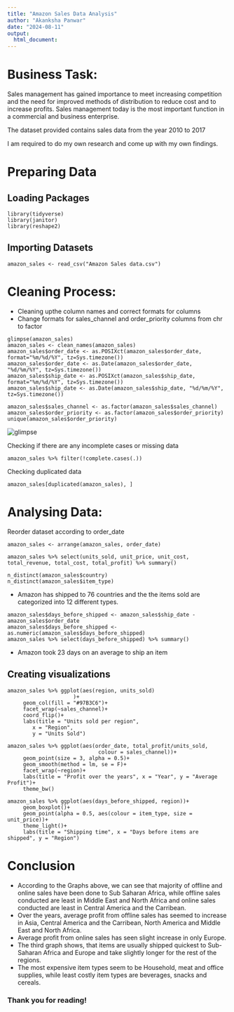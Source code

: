 ```yaml
---
title: "Amazon Sales Data Analysis"
author: "Akanksha Panwar"
date: "2024-08-11"
output:
  html_document:
---
```


# Business Task:

Sales management has gained importance to meet increasing competition and the
need for improved methods of distribution to reduce cost and to increase profits. Sales
management today is the most important function in a commercial and business
enterprise.

The dataset provided contains sales data from the year 2010 to 2017

I am required to do my own research and come up with my own findings.

# Preparing Data

## Loading Packages
```{r}
library(tidyverse)
library(janitor)
library(reshape2)
```

## Importing Datasets
```{r}
amazon_sales <- read_csv("Amazon Sales data.csv")
```

# Cleaning Process:

- Cleaning upthe column names and correct formats for columns
- Change formats for sales_channel and order_priority columns from chr to factor
```{r}
glimpse(amazon_sales)
amazon_sales <- clean_names(amazon_sales)
amazon_sales$order_date <- as.POSIXct(amazon_sales$order_date, format="%m/%d/%Y", tz=Sys.timezone())
amazon_sales$order_date <- as.Date(amazon_sales$order_date, "%d/%m/%Y", tz=Sys.timezone())
amazon_sales$ship_date <- as.POSIXct(amazon_sales$ship_date, format="%m/%d/%Y", tz=Sys.timezone())
amazon_sales$ship_date <- as.Date(amazon_sales$ship_date, "%d/%m/%Y", tz=Sys.timezone())

amazon_sales$sales_channel <- as.factor(amazon_sales$sales_channel)
amazon_sales$order_priority <- as.factor(amazon_sales$order_priority)
unique(amazon_sales$order_priority)
```
![glimpse](https://github.com/user-attachments/assets/06be16fc-64d4-4326-ad5d-fd12e1a48f8d)

Checking if there are any incomplete cases or missing data
```{r}
amazon_sales %>% filter(!complete.cases(.))
```

Checking duplicated data 
```{r}
amazon_sales[duplicated(amazon_sales), ]
```

# Analysing Data:

Reorder dataset according to order_date
```{r}
amazon_sales <- arrange(amazon_sales, order_date)
```

```{r}
amazon_sales %>% select(units_sold, unit_price, unit_cost, total_revenue, total_cost, total_profit) %>% summary()

n_distinct(amazon_sales$country)
n_distinct(amazon_sales$item_type)
```

- Amazon has shipped to 76 countries and the the items sold are categorized into 12 different types.

```{r}
amazon_sales$days_before_shipped <- amazon_sales$ship_date - amazon_sales$order_date
amazon_sales$days_before_shipped <- as.numeric(amazon_sales$days_before_shipped)
amazon_sales %>% select(days_before_shipped) %>% summary()
```
- Amazon took 23 days on an average to ship an item

## Creating visualizations

```{r}
amazon_sales %>% ggplot(aes(region, units_sold)
                     )+
     geom_col(fill = "#97B3C6")+
     facet_wrap(~sales_channel)+
     coord_flip()+
     labs(title = "Units sold per region",
        x = "Region",
        y = "Units Sold")
```
```{r}
amazon_sales %>% ggplot(aes(order_date, total_profit/units_sold,
                             colour = sales_channel))+
     geom_point(size = 3, alpha = 0.5)+
     geom_smooth(method = lm, se = F)+
     facet_wrap(~region)+
     labs(title = "Profit over the years", x = "Year", y = "Average Profit")+
     theme_bw()
```

```{r}
amazon_sales %>% ggplot(aes(days_before_shipped, region))+
     geom_boxplot()+
     geom_point(alpha = 0.5, aes(colour = item_type, size = unit_price))+
     theme_light()+
     labs(title = "Shipping time", x = "Days before items are shipped", y = "Region")
```

# Conclusion

* According to the Graphs above, we can see that majority of offline and online sales have been done to Sub Saharan Africa, while offline sales conducted are least in Middle East and North Africa and online sales conducted are least in Central America and the Carribean.
* Over the years, average profit from offline sales has seemed to increase in Asia, Central America and the Carribean, North America and Middle East and North Africa.
* Average profit from online sales has seen slight increase in only Europe.
* The third graph shows, that items are usually shipped quickest to Sub-Saharan Africa and Europe and take slightly longer for the rest of the regions.
* The most expensive item types seem to be Household, meat and office supplies, while least costly item types are beverages, snacks and cereals.

### Thank you for reading!
